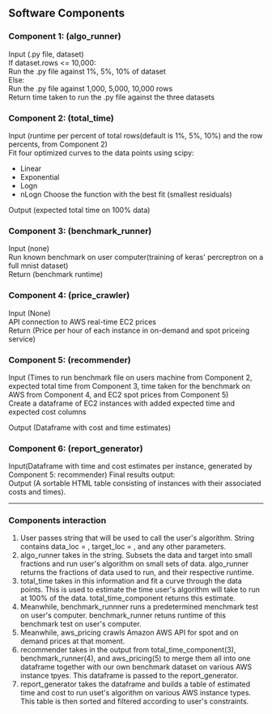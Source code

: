 ## Software Components

### Component 1: (algo_runner)
Input (.py file, dataset)  
If dataset.rows <= 10,000:  
Run the .py file against 1%, 5%, 10% of dataset  
Else:  
Run the .py file against 1,000, 5,000, 10,000 rows  
Return time taken to run the .py file against the three datasets  

### Component 2: (total_time)
Input (runtime per percent of total rows(default is 1%, 5%, 10%) and the row percents, from Component 2)  
Fit four optimized curves to the data points using scipy:  
- Linear  
- Exponential  
- Logn
- nLogn
Choose the function with the best fit (smallest residuals)

Output (expected total time on 100% data)

### Component 3: (benchmark_runner)  
Input (none)  
Run known benchmark on user computer(training of keras' percreptron on a full mnist dataset)  
Return (benchmark runtime)  

### Component 4: (price_crawler)
Input (None)  
API connection to AWS real-time EC2 prices  
Return (Price per hour of each instance in on-demand and spot priceing service)  

### Component 5: (recommender)
Input (Times to run benchmark file on users machine from Component 2, expected total time from Component 3, time taken for the benchmark on AWS from Component 4, and EC2 spot prices from Component 5)  
Create a dataframe of EC2 instances with added expected time and expected cost columns

Output (Dataframe with cost and time estimates)  

### Component 6: (report_generator)
Input(Dataframe with time and cost estimates per instance, generated by Component 5: recommender)
Final results output:  
Output (A sortable HTML table consisting of instances with their associated costs and times).

---
### Components interaction
1. User passes string that will be used to call the user's algorithm. String contains data_loc = <data csv path>, target_loc = <target csv path>, and any other parameters.
2. algo_runner takes in the string. Subsets the data and target into small fractions and run user's algorithm on small sets of data. algo_runner returns the fractions of data used to run, and their respective runtime.
3. total_time takes in this information and fit a curve through the data points. This is used to estimate the time user's algorithm will take to run at 100% of the data. total_time_component returns this estimate.
4. Meanwhile, benchmark_runnner runs a predetermined menchmark test on user's computer. benchmark_runner retuns runtime of this benchmark test on user's computer.
5. Meanwhile, aws_pricing crawls Amazon AWS API for spot and on demand prices at that moment.
6. recommender takes in the output from total_time_component(3), benchmark_runner(4), and aws_pricing(5) to merge them all into one dataframe together with our own benchmark dataset on various AWS instance tpyes. This dataframe is passed to the report_generator.
7. report_generator takes the dataframe and builds a table of estimated time and cost to run uset's algorithm on various AWS instance types. This table is then sorted and filtered according to user's constraints.
